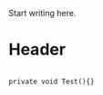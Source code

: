 [//]: # (title: DeleteMe11)

Start writing here.

# Header

<code lang="c#" style="block" id="code_block">
private void Test(){}
</code>